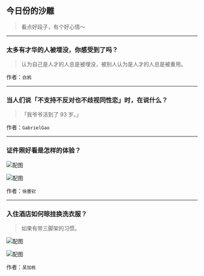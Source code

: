 ## 今日份的沙雕

> 看点好段子，有个好心情～


 
---

### 太多有才华的人被埋没，你感受到了吗？

> 认为自己是人才的人总是被埋没，被别人认为是人才的人总是被重用。


作者：`白鸦`

---

### 当人们说「不支持不反对也不歧视同性恋」时，在说什么？

> 「我爷爷活到了 93 岁。」


作者：`GabrielGao`

---

### 证件照好看是怎样的体验？

> 



![配图](http://pic3.zhimg.com/70/f4fc250a61dfdb13a6d7a483f5bbf3b2_b.jpg)



![配图](http://pic4.zhimg.com/70/e001c48fc31940e4b26e3942fde1307b_b.jpg)


作者：`徐墨钦`

---

### 入住酒店如何晾挂换洗衣服？

> 如果有带三脚架的习惯。



![配图](http://pic1.zhimg.com/70/b1aae77093969370cc3f7ba0653cbba0_b.jpg)



![配图](http://pic4.zhimg.com/70/d3a1726e3afbb014a965ee8bd1fc8877_b.jpg)


作者：`吴加栋`